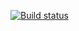 [![Build status](https://ci.appveyor.com/api/projects/status/q3oux3qn7qm80hxr?svg=true)](https://ci.appveyor.com/project/ns97q2qf7w/ci)
